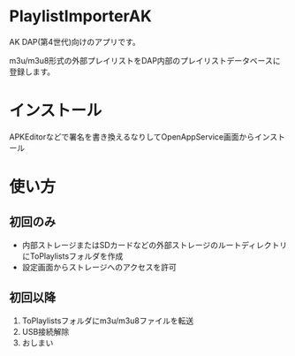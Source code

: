 # PlaylistImporterAK
AK DAP(第4世代)向けのアプリです。

m3u/m3u8形式の外部プレイリストをDAP内部のプレイリストデータベースに登録します。

# インストール
APKEditorなどで署名を書き換えるなりしてOpenAppService画面からインストール

# 使い方
## 初回のみ
- 内部ストレージまたはSDカードなどの外部ストレージのルートディレクトリにToPlaylistsフォルダを作成
- 設定画面からストレージへのアクセスを許可

## 初回以降
1. ToPlaylistsフォルダにm3u/m3u8ファイルを転送
2. USB接続解除
3. おしまい
